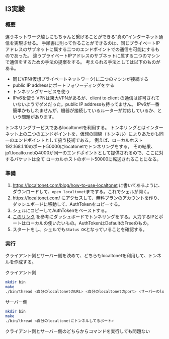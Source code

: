 ## I3実験
### 概要
違うネットワーク越しにもちゃんと繋げることができる”真の”インターネット通信を実現させる。
手順書に則って作ることができるのは、同じプライベートIPアドレスのサブネットに属する二つのエンドポイントでの通信を可能にするものであった。
違うプライベートIPアドレスのサブネットに属する二つのマシンで通信をするための手法の提案をする。
考えられる手法としては以下のものがある。
- 同じVPN(仮想プライベートネットワーク)に二つのマシンが接続する
- public IP addressにポートフォワーディングをする
- トンネリングサービスを使う
- IPv6を使う
VPNは東大VPNがあるが、client to client の通信は許可されていないようでダメだった。public IP addressも持ってません。
IPv6が一番簡単かもしれませんが、機器が接続しているルーターが対応しているか、という問題があります。

トンネリングサービスであるlocaltonetを利用する。
トンネリングとはインターネット上の二つのエンドポイントを、仮想の回線（トンネル）によりあたかも同一のエンドポイントとして扱う技術である。
例えば、ローカルホスト192.168.1.10のポート50000にlocatonetでトンネリングをする。
その結果、jp1.localto.netの4000が同一のエンドポイントとして提供されるので、ここに対するパケットは全て
ローカルホストのポート50000に転送されることになる。

### 準備
1. https://localtonet.com/blog/how-to-use-localtonet に書いてあるように、ダウンロードして、```open localtonet```までする。これでシェルが開く。
2. https://localtonet.com/ にアクセスして、無料プランのアカウントを作り、ダッシュボードに移動して、AuthTokenをコピーする。
3. シェルにコピーしてAuthTokenをペーストする。
4. [このリンク](https://localtonet.com/documents/udp) を参考にダッシュボードでトンネリングをする。入力するIPとポートはローカルの使いたいもの。AuthTokenはDefaultのFreeのもの。
5. スタートをし、シェルでも```Status OK```となっていることを確認する。

### 実行
クライアント側とサーバー側を決めて、どちらもlocaltonetを利用して、トンネルを作成する。

クライアント側
```bash
mkdir bin
make
./bin/thread <自分のlocaltonetのURL> <自分のlocaltonetのport> <サーバーのlocaltonetのURL> <サーバーのlocaltonetのport> <自分のlocaltonetにトンネルしてるポート>
```

サーバー側
```bash
mkdir bin
make
./bin/thread <自分のlocaltonetにトンネルしてるポート>
```

クライアント側とサーバー側のどちらからコマンドを実行しても問題ない

